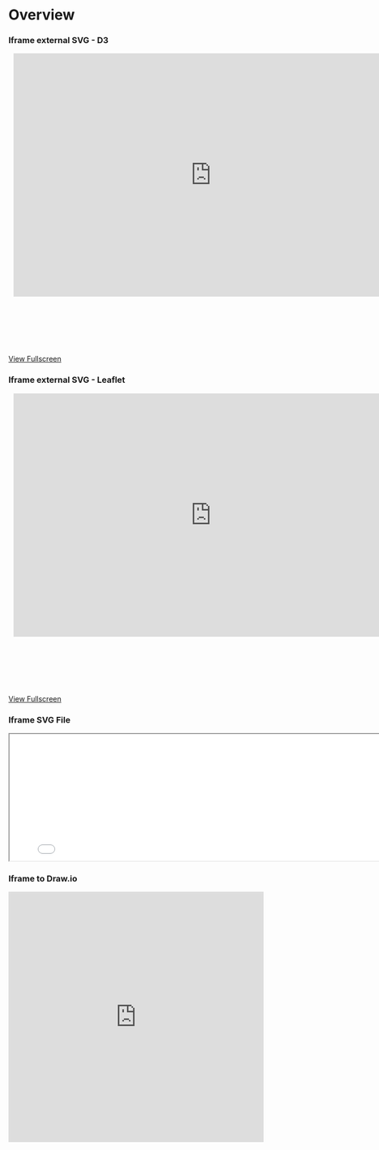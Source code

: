 # Overview


### Iframe external SVG - D3

<div style="width: 780px; height: 580px; margin: 10px; position: relative;"><iframe allowfullscreen frameborder="0" style="width:780px; height:480px" src="https://swanix.org/diagrams/demo/d3"></iframe></div>

[View Fullscreen](https://swanix.org/diagrams/demo/d3/)


### Iframe external SVG - Leaflet 

<div style="width: 780px; height: 580px; margin: 10px; position: relative;"><iframe allowfullscreen frameborder="0" style="width:780px; height:480px" src="https://swanix.org/diagrams/demo/leaflet"></iframe></div>

[View Fullscreen](https://swanix.org/diagrams/demo/leaflet/)


### Iframe SVG File

<iframe width="800" height="250" src="assets/chart.svg"></iframe>

### Iframe to Draw.io

<iframe frameborder="0" style="width:100%;height:494px;" src="https://viewer.diagrams.net/?highlight=0000ff&edit=_blank&layers=1&nav=0&title=swanix.drawio#R7VxZl6JIFv419Thz2OwqH1VQyTGwVMCENwQL2RLbJQV%2BfX83CFPNrO6e7umamdOHl8JY7v7dGxG36tQndVRUk0Ow37Ey2uafFCmqPqn6J0WRv%2FQVfGimFjOK9lM7Ex%2BSSMzdJlZJsxWTkpg9J9H2%2BLDxVJb5Kdk%2FTobly8s2PD3MBYdDeXnc9q3MH6Xug3j7YWIVBvnH2XUSnXZiVpak28J0m8Q7IfpLTywUwXWzmDjugqi83E2pxid1dCjLU%2FurqEbbnLx39cvUWpo%2Fb3ZZOdp8WVajXT38bPyjZTb%2BIyRvJhy2L6e%2FlrUmTDvVV39tI7hPDMvDaVfG5UuQG7fZ4aE8v0Rb4iphdNszK8s9JmVMptvTqRZYCM6nElO7U5GL1W2VnJ7vfnvE6p89MdIrwZkP6uvg5XSon%2B8Hd1Q0vJHx0ZWutY%2BMegeH3%2FGl2Hcsz4dw%2Bxv7RHqcgkO8%2FS1%2B6htgkGrbsthCSdAdtnlwSl4flQsE5OO3fbew4oeI7B%2BIslDyNcjPQtKHsAPce%2FqZFDyfhq%2FbwylBFs2CzTb%2FWh6TU1K%2BYH1Tnk5lcbdhkCcxLZwo%2BENOPjju20ymAATXwbekItAMhQQ9Ck7BJ3XQDpXx8TX%2BpAwrgEQZfZ1ail8Ptc26OoeNlATTpRTq5etMjdSo7qms7r2GRfjK0sGFjfpNVISJOY32%2FnRZfl2Z1dweJOZklwfrqIx0KWEpu5jJUAnWrroo%2Bhr2XEx9EDM7w9ds2MiM%2FSI%2FbrB3U%2FTP%2FsqELk%2BJpXn28Qs0KYJ1JfnPZt98cevNKE5pdzRxazbuZ%2F962B0WbhqNhiRDgswevg2%2BarBeSgHpYsekS%2Bmv85dguuibqVnfy4%2BU3T6aOMms0QpT3e3mTVX7a0sypzH2cjuIZ2Wl7N7m2qrNOJi4e1%2FZSdfxlacpeeoyjSaYe%2F2aeOl2Ynz%2BOn3KPXURb7FupQvwysDfUBjoIiXPognJM9V3utKYvHGEjJTzBG8z%2BfJ9D%2FTmsGxrk9Xegxes1HgXIURw4u83k0vfTKzx0nCNpbP4FS%2BYPeGFHnxwp63BI%2FnghdG9F4jncrwc3XthuANt7GPdtg3JWmmyqRuXuXGpWJOd53pY0ZittNpyLpVlG2dmQ%2F79nO6crdWgYvouuHnnSQ0muQQkfdfjLM2uHueR%2BgE2SEx6sKGxkg823OaEDZZu%2FQkbHPUR4ew9wqUH1JD%2BiO871EzGUjAaZpBqAQ1nYBKWDBqWaArTF%2FIKeTpLF4rV7NasiUyWmrDCkZnswYPaxdK9HvZos5TVzLbWLI3JSvWRzjhbNqtYFhONYoGvi%2F2z1AO9G9jwyiw14S0GGtSFZqnDyjNLjZg1JmgH2nw0qOcrrYEXa%2ByrZmksWw3WsQ852WC94cho4mbREL%2BsZnoG%2BgHWsx63aaQ1zA4l0F8gRwYtX59TLUo4%2Fx5rYnnREH8GPULB35RamRkiJeZ0T%2BEyE022Ug%2FrJBP2pjtYwaBziChznhLWNdBL4KlZNZ%2FT4EPiKc9QS600bvWEbZbEGiBJgc%2BEndwv2JdhZcH9gUirFmRjX88CX%2BE3%2FM7XJBs2NHOD3a9DNjKnITkO7B1InH6kqZDJ5yzbVATPhqVODR%2FINx8RTSbNV5xGs%2BxYBU%2BFfDS3TawvIHPBYwBkK1gneugU40%2BGde88t0MVPm5YjRjp3HYVOjVWGooYx8hs0NcasgdY5zFwVKtxsB6SzQp8RzFUgVHOE7HWWBtXyjil1WnQQ0Xg%2BIFtPa4zbJqDvo0R9yf8sVCZiGWLM%2FIbzgTZ4zpiLK0ziXhLc2R162OmsYbii1jpcSV8CJwtqhZTHnh63B9zHfmRcEwC47HWxpDJcxvYpnxAbGkdusGfXiXwJbW6eLB3cM1DGfGqWtsMyheOL%2BRhTf6AvyvK01a%2FEP42RLycNh7kG9torvJZSvQL0r%2FH5VM8dU9tfeKpc%2FIJxdNeXFjN15HDPN633CT6NNR4PBJNIl2ETzWu84pi1PoBOajyfZSbyI8WFyHySGC%2BcTSeRzX3o8hN52LZmcCFx3GJOMhMd3otLq5%2BopwZyPNWpkS529KHsqUTLlFxdUd%2Bk2%2BP29ilYT2%2F6qmHakuzQE62%2BQV8agJr72OPWrWo2jg4Qn%2FMo%2BZjbw8YFTgIL4RRS6f1gSx4KbgfgdeilcUxzGvTxUKuoiYgb9htDjZj7gIaUQcGsI98GoNn1rzp73qNJcWUN5SrjZsSxj3kumu2e50eTlVgQUNsB42wVZ63MnFnc9p61mQ8PzGHfXRKXetZ3NphL0jmWz1bNGRH%2BGEf8ly57pvzOnHnL56TyAvoTHlMdQo5JiH24HmVyXVnyA%2FEATq1%2BY14M5IJjEFHihPXOZaBHYnXsWagPerikB8pR%2B91Rg6FNcfWrYZL8B10aOsynSXQGbUJ9YjqP4%2BHo7CMSfAh7Mi01ofswnSSg%2FOu8VoMY51qM%2BhxHobKtb7At9LcAT38jXOhbvVEbUtN0Lfni5AvzgoH%2FHEnTI2bngZyl8eGcv3OTht4Rc0TOUK1m%2BjpbH2rrcirZt7ihHg0VmNW7flrIP5jnd9MmrBmLaZQowaQ4VS8%2FnNM0s0lwx11QPSw%2B%2BqDDDJc0BPOPY3Xd14vqB6QDQw2eCJPF62twK7IcQnx6PF7Q3O%2FJwaGWItvyhmdahf5E7hpbewhRqgDNIcaqhutfumiAg3FCGfBQtRTrwJG2hjpMeVxzc8Hu73LwK%2Bok0aLx4RiQ6cYYSSu4EdRP0KVYwQ3NtT06qo7dJLbeijyGHUd9xrEaiDd7eFnoCV8gDOU7hmEd%2Fl2viM%2FbV%2Fog1ilqHe5R1gAfhjuXwt%2Bj2JpHtzf5vgZrzPtN25zOJktA6dUA%2B4ZLMo9OtEqUOEFNsZNzQB3Q4P1FXNizFuoboZKtxaWPpnMfsIeU8IelTTCHNYpiw3c3oxqpVuCB93gyBqcnhnT%2BKnOTyyME0ISXoZ0ysALOB1wS0RlkijLME83FJxYdJME0ulWUvPKSLcKyHbplZbvYUvM91sOa%2FVPDciJFegK%2B%2Biu7SlCHsYe0dZEi8qK%2FbwqcX3AH2NuA90Qqbpcx9wXTCZZIXjhlLPDnpCBSGKtHqg32%2FhY%2BA0nqk0nD05tnW5hpH98Efzhl9anbroUfnrS7%2B0FCmKg6zqGneRbZNXqXh7dquE1oJ1sIBS5iMfv3%2B9nSnj%2Fpp64RXh7213f13GwxnuhwDtwuszDdPjNp%2FcjvSmu78jRw1up9%2F6tBHS370iiz91z8LxsgEE5VNzaUYc7T3G%2FbnK3wZsm9pT%2BcaOap2Ddg%2Byny0ap8I7KXzeJLPR5ItrGyaKRmd509R3%2FuFH6GeTw72zdv3hrax%2FxtxDk440Uqu6R3rWLYpwGSlRvVPfsG%2FnJW0f5ssjfZYtfuDqkv4aZvIumT%2FvtaLjfpFLiKH05LKx8sa4uwQQv5umyF04ceOi6D94oxsdo7TZvPY3R4N%2F9oragLt%2B%2FJCd%2Bbit%2BAW9J5mRJL%2FgKkc2455PHfUtlLIeqtffWvdFm6tbm1JJ8Y5lHRd56MSUavER%2Fz1Jp%2BzzM4eeT97ysg%2BcYVvo7cMyp8%2FMHrBFfDRgd3PcNEK%2Bno7%2FuIV7yq8%2B9R90jebch7Ky1GrJHiN%2FBV59eI%2BxbreWdr7iTVpdbLP21X1APgrn9LCz6F0fZ7fxJX%2F1g4WgzQbRHw9NGWZJl540K69YXIDM%2FY2wDDTWQOA2LMeKap%2FAx4m1CM7fwqXuij7%2F506fXcGyV3nr5GtVmHBZuEwGVhMhgMr48vMpH%2FWsGPWTcMvdf2P2Mail%2Bo11bgBL18LbVn2iMfmxkXrn8JJrl4q8LVFWML3e9976Y29213ZXrxv%2Bk%2BTleb4%2Fa7OfBzz99nhX7emsXbv3Wyf2%2Fb3H%2F6Fa1%2BrFV%2FV2HSd%2BP8H%2BnVa1%2BaFWPy0OBGaM6HQJ8R2WxzwHaroHdNbC7BnbXwO4a2F0Du2tgdw3sroHdNbC7BnbXwO4a2F0Du2tgdw3sroHdNbC7Bvbft4GtDqPguOM9WvmtefrXN7S1%2FmNDW5b%2F5w1t6ddapGHXGu1ao11rtGuNdq3RrjXatUa71mjXGu1ao11rtGuNdq3RrjXatUa71mjXGu1ao11r9G%2FfGv1BrdDPX979297eD2yFYnj7nzX42t1%2FUKIavwA%3D"></iframe>
